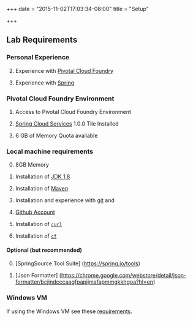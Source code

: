 +++
date = "2015-11-02T17:03:34-08:00"
title = "Setup"

+++

## Lab Requirements

### Personal Experience

2. Experience with [Pivotal Cloud Foundry](http://pivotal.io/platform)

2. Experience with [Spring](https://spring.io/)


### Pivotal Cloud Foundry Environment

1. Access to Pivotal Cloud Foundry Environment

1. [Spring Cloud Services](https://network.pivotal.io/products/p-spring-cloud-services) 1.0.0 Tile Installed

1. 6 GB of Memory Quota available

### Local machine requirements

0. 8GB Memory

0. Installation of [JDK 1.8](http://www.oracle.com/technetwork/java/javase/downloads/jdk8-downloads-2133151.html)

0. Installation of [Maven](https://maven.apache.org/)

0. Installation and experience with [git](https://git-scm.com/) and

0. [Github Account](https://github.com/)

0. Installation of [`curl`](http://curl.haxx.se/download.html)

0. Installation of [`cf`](https://console.run.pivotal.io/tools)

#### Optional (but recommended)

0. [SpringSource Tool Suite] (https://spring.io/tools)

0. [Json Formatter] (https://chrome.google.com/webstore/detail/json-formatter/bcjindcccaagfpapjjmafapmmgkkhgoa?hl=en)


### Windows VM

If using the Windows VM see these [requirements](windows-vm.md).
